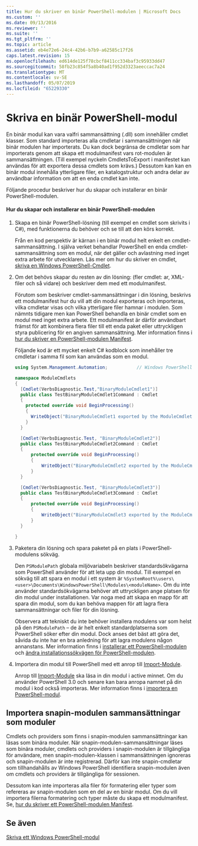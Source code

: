 ```yaml
---
title: Hur du skriver en binär PowerShell-modulen | Microsoft Docs
ms.custom: ''
ms.date: 09/13/2016
ms.reviewer: ''
ms.suite: ''
ms.tgt_pltfrm: ''
ms.topic: article
ms.assetid: eb4e72e6-24c4-42b6-b7b9-a62585c17f26
caps.latest.revision: 15
ms.openlocfilehash: ed614de125f78cbcf8411cc334baf3c95933dd47
ms.sourcegitcommit: 58fb23c854f5a8b40ad1f952d3323aeeccac7a24
ms.translationtype: MT
ms.contentlocale: sv-SE
ms.lasthandoff: 05/07/2019
ms.locfileid: "65229330"
---
```

# <a name="how-to-write-a-powershell-binary-module"></a>Skriva en binär PowerShell-modul

En binär modul kan vara valfri sammansättning (.dll) som innehåller cmdlet klasser. Som standard importeras alla cmdletar i sammansättningen när binär modulen har importerats. Du kan dock begränsa de cmdletar som har importerats genom att skapa ett modulmanifest vars rot-modulen är sammansättningen. (Till exempel nyckeln CmdletsToExport i manifestet kan användas för att exportera dessa cmdlets som krävs.) Dessutom kan kan en binär modul innehålla ytterligare filer, en katalogstruktur och andra delar av användbar information om att en enda cmdlet kan inte.

Följande procedur beskriver hur du skapar och installerar en binär PowerShell-modulen.

#### <a name="how-to-create-and-install-a-powershell-binary-module"></a>Hur du skapar och installerar en binär PowerShell-modulen

1. Skapa en binär PowerShell-lösning (till exempel en cmdlet som skrivits i C#), med funktionerna du behöver och se till att den körs korrekt.

   Från en kod perspektiv är kärnan i en binär modul helt enkelt en cmdlet-sammansättning. I själva verket behandlar PowerShell en enda cmdlet-sammansättning som en modul, när det gäller och avlastning med inget extra arbete för utvecklaren. Läs mer om hur du skriver en cmdlet, [skriva en Windows PowerShell-Cmdlet](../cmdlet/writing-a-windows-powershell-cmdlet.md).

2. Om det behövs skapar du resten av din lösning: (fler cmdlet: ar, XML-filer och så vidare) och beskriver dem med ett modulmanifest.

   Förutom som beskriver cmdlet-sammansättningar i din lösning, beskrivs ett modulmanifest hur du vill att din modul exporteras och importeras, vilka cmdletar visas och vilka ytterligare filer hamnar i modulen.
   Som nämnts tidigare men kan PowerShell behandla en binär cmdlet som en modul med inget extra arbete.
   Ett modulmanifest är därför användbart främst för att kombinera flera filer till ett enda paket eller uttryckligen styra publicering för en angiven sammansättning.
   Mer information finns i [hur du skriver en PowerShell-modulen Manifest](how-to-write-a-powershell-module-manifest.md).

   Följande kod är ett mycket enkelt C# kodblock som innehåller tre cmdletar i samma fil som kan användas som en modul.

   ```csharp
   using System.Management.Automation;           // Windows PowerShell namespace.

   namespace ModuleCmdlets
   {
     [Cmdlet(VerbsDiagnostic.Test,"BinaryModuleCmdlet1")]
     public class TestBinaryModuleCmdlet1Command : Cmdlet
     {
       protected override void BeginProcessing()
       {
         WriteObject("BinaryModuleCmdlet1 exported by the ModuleCmdlets module.");
       }
     }

     [Cmdlet(VerbsDiagnostic.Test, "BinaryModuleCmdlet2")]
     public class TestBinaryModuleCmdlet2Command : Cmdlet
     {
         protected override void BeginProcessing()
         {
             WriteObject("BinaryModuleCmdlet2 exported by the ModuleCmdlets module.");
         }
     }

     [Cmdlet(VerbsDiagnostic.Test, "BinaryModuleCmdlet3")]
     public class TestBinaryModuleCmdlet3Command : Cmdlet
     {
         protected override void BeginProcessing()
         {
             WriteObject("BinaryModuleCmdlet3 exported by the ModuleCmdlets module.");
         }
     }

   }
   ```

3. Paketera din lösning och spara paketet på en plats i PowerShell-modulens sökväg.

   Den `PSModulePath` globala miljövariabeln beskriver standardsökvägarna som PowerShell använder för att leta upp din modul. Till exempel en sökväg till att spara en modul i ett system är `%SystemRoot%\users\<user>\Documents\WindowsPowerShell\Modules\<moduleName>`. Om du inte använder standardsökvägarna behöver att uttryckligen ange platsen för din modul under installationen. Var noga med att skapa en mapp för att spara din modul, som du kan behöva mappen för att lagra flera sammansättningar och filer för din lösning.

   Observera att tekniskt du inte behöver installera modulens var som helst på den `PSModulePath` – de är helt enkelt standardplatserna som PowerShell söker efter din modul. Dock anses det bäst att göra det, såvida du inte har en bra anledning för att lagra modulens någon annanstans. Mer information finns i [installerar ett PowerShell-modulen](./installing-a-powershell-module.md) och [ändra installationssökvägen för PowerShell-modulen](./modifying-the-psmodulepath-installation-path.md).

4. Importera din modul till PowerShell med ett anrop till [Import-Module](/powershell/module/Microsoft.PowerShell.Core/Import-Module).

   Anrop till [Import-Module](/powershell/module/Microsoft.PowerShell.Core/Import-Module) ska läsa in din modul i active minnet. Om du använder PowerShell 3.0 och senare kan bara anropa namnet på din modul i kod också importeras. Mer information finns i [importera en PowerShell-modul](./importing-a-powershell-module.md).

## <a name="importing-snap-in-assemblies-as-modules"></a>Importera snapin-modulen sammansättningar som moduler

Cmdlets och providers som finns i snapin-modulen sammansättningar kan läsas som binära moduler. När snapin-modulen-sammansättningar läses som binära moduler, cmdlets och providers i snapin-modulen är tillgängliga för användare, men snapin-modulen-klassen i sammansättningen ignoreras och snapin-modulen är inte registrerad. Därför kan inte snapin-cmdletar som tillhandahålls av Windows PowerShell identifiera snapin-modulen även om cmdlets och providers är tillgängliga för sessionen.

Dessutom kan inte importeras alla filer för formatering eller typer som refereras av snapin-modulen som en del av en binär modul.
Om du vill importera filerna formatering och typer måste du skapa ett modulmanifest.
Se, [hur du skriver ett PowerShell-modulen Manifest](how-to-write-a-powershell-module-manifest.md).

## <a name="see-also"></a>Se även

[Skriva ett Windows PowerShell-modul](./writing-a-windows-powershell-module.md)
